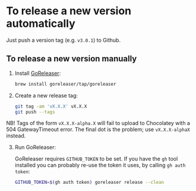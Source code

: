 # To release a new version automatically

Just push a version tag (e.g. `v3.0.1`) to Github.

## To release a new version manually

1. Install [GoReleaser](https://goreleaser.com/):

    ```sh
    brew install goreleaser/tap/goreleaser
    ```

2. Create a new release tag:

    ```sh
    git tag -am 'vX.X.X' vX.X.X
    git push --tags
    ```

NB! Tags of the form `vX.X.X-alpha.X` will fail to upload to Chocolatey with a 504 GatewayTimeout error. The final dot is the problem; use `vX.X.X-alphaX` instead.

3. Run GoReleaser:

    GoReleaser requires `GITHUB_TOKEN` to be set. If you have the `gh` tool installed you can probably re-use the token it uses, by calling `gh auth token`:

    ```sh
    GITHUB_TOKEN=$(gh auth token) goreleaser release --clean
    ```
